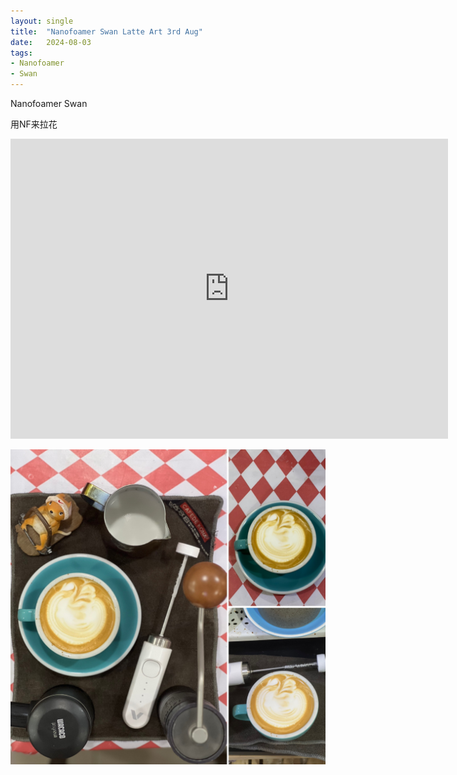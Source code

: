 ```yaml
---
layout: single
title:  "Nanofoamer Swan Latte Art 3rd Aug"
date:   2024-08-03
tags:
- Nanofoamer
- Swan
---
```


Nanofoamer Swan

用NF来拉花


<div class="embed-container">
  <iframe
      src="https://www.youtube.com/embed/wQUC8K94KmU"
      width="700"
      height="480"
      frameborder="0"
      allowfullscreen="true">
  </iframe>
</div>


![](/assets/img/2024/08/03/DCF3241B-A247-4C46-B4EA-55BD2C968581.JPG)
